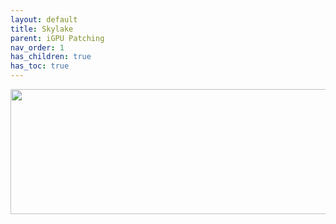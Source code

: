 ```yaml
---
layout: default
title: Skylake
parent: iGPU Patching
nav_order: 1
has_children: true
has_toc: true
---
```


<p align="center">
  <img width="650" height="200" src="../../../../assets/Header-Hardware-SkylakeiGPU.png">
</p>
